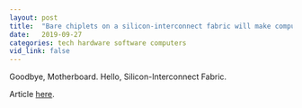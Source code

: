 ```yaml
---
layout: post
title:  "Bare chiplets on a silicon-interconnect fabric will make computers smaller and more powerful "
date:   2019-09-27
categories: tech hardware software computers
vid_link: false
---
```


Goodbye, Motherboard. Hello, Silicon-Interconnect Fabric.

Article [here].

[here]: //spectrum.ieee.org/computing/hardware/goodbye-motherboard-hello-siliconinterconnect-fabric
